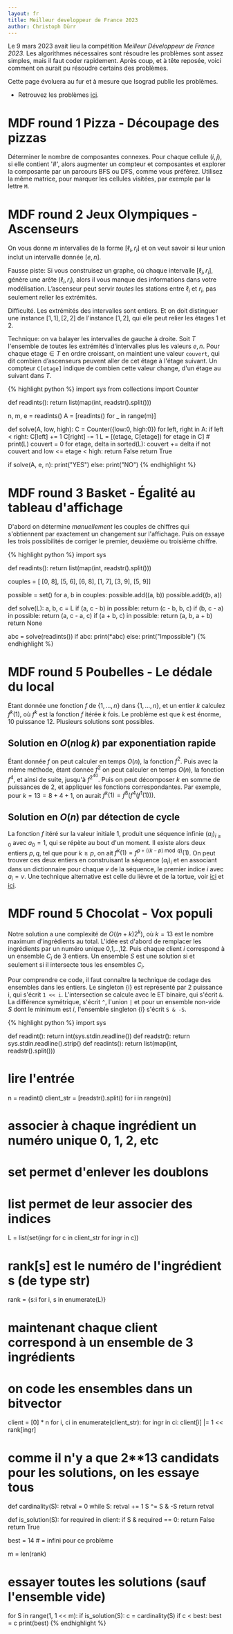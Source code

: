 ```yaml
---
layout: fr
title: Meilleur developpeur de France 2023
author: Christoph Dürr
---
```


Le 9 mars 2023 avait lieu la compétition *Meilleur Développeur de France 2023*. Les algorithmes nécessaires sont résoudre les problèmes sont assez simples, mais il faut coder rapidement. Après coup, et à tête reposée, voici comment on aurait pu résoudre certains des problèmes.

Cette page évoluera au fur et à mesure que Isograd publie les problèmes.

- Retrouvez les problèmes [ici](https://www.isograd-testingservices.com//FR/solutions-challenges-de-code).

# MDF round 1 Pizza - Découpage des pizzas

Déterminer le nombre de composantes connexes. Pour chaque cellule $(i,j)$, si elle contient '#', alors augmenter un compteur et composantes et explorer la composante par un parcours BFS ou DFS, comme vous préférez. Utilisez la même matrice, pour marquer les cellules visitées, par exemple par la lettre `M`.

# MDF round 2 Jeux Olympiques - Ascenseurs

On vous donne $m$ intervalles de la forme $[\ell_i, r_i]$ et on veut savoir si leur union inclut un intervalle donnée $[e,n]$.

Fausse piste: Si vous construisez un graphe, où chaque intervalle $[\ell_i, r_i]$, génère une arête $(\ell_i,r_i)$, alors il vous manque des informations dans votre modélisation. L’ascenseur peut servir *toutes* les stations entre $\ell_i$ et $r_i$, pas seulement relier les extrémités.

Difficulté. Les extrémités des intervalles sont entiers. Et on doit distinguer une instance $[1,1],[2,2]$ de l'instance $[1,2]$, qui elle peut relier les étages 1 et 2.

Technique: on va balayer les intervalles de gauche à droite. Soit $T$ l'ensemble de toutes les extrémités d'intervalles plus les valeurs $e,n$. Pour chaque $\textrm{etage}\in T$ en ordre croissant, on maintient une valeur `couvert`, qui dit combien d’ascenseurs peuvent aller de cet étage à l'étage suivant. Un compteur `C[etage]` indique de combien cette valeur change, d'un étage au suivant dans $T$.

{% highlight python %}
import sys
from collections import Counter

def readints(): return list(map(int, readstr().split()))

n, m, e = readints()
A = [readints() for _ in range(m)]


def solve(A, low, high):
    C = Counter({low:0, high:0})
    for left, right in A:
        if left < right:
            C[left] += 1
            C[right] -= 1
    L = [(etage, C[etage]) for etage in C]
    # print(L)
    couvert = 0
    for etage, delta in sorted(L):
        couvert += delta
        if not couvert and low <= etage < high:
            return False
    return True 

if solve(A, e, n):
    print("YES")
else:
    print("NO")
{% endhighlight %}

# MDF round 3 Basket - Égalité au tableau d'affichage

D'abord on détermine *manuellement* les couples de chiffres qui s'obtiennent par exactement un changement sur l'affichage. Puis on essaye les trois possibilités de corriger le premier, deuxième ou troisième chiffre.

{% highlight python %}
import sys

def readints(): return list(map(int, readstr().split()))


couples = [ 
[0, 8],
[5, 6],
[6, 8],
[1, 7],
[3, 9],
[5, 9]]

possible = set()
for a, b in couples:
    possible.add((a, b))
    possible.add((b, a))

def solve(L):
    a, b, c = L 
    if (a, c - b) in possible:
        return (c - b, b, c) 
    if (b, c - a) in possible:
        return (a, c - a, c)
    if (a + b, c) in possible:
        return (a, b, a + b)
    return None 
    

abc = solve(readints())
if abc:
    print(*abc)
else:
    print("Impossible")
{% endhighlight %}

# MDF round 5 Poubelles - Le dédale du local

Étant donnée une fonction $f$ de $\{1,\ldots,n\}$ dans $\{1,\ldots,n\}$, et un entier $k$ calculez $f^k(1)$, où $f^k$ est la fonction $f$ itérée $k$ fois. Le problème est que $k$ est énorme, 10 puissance 12. Plusieurs solutions sont possibles.

## Solution en $O(n \log k)$ par exponentiation rapide

Étant donnée $f$ on peut calculer en temps $O(n)$, la fonction $f^2$. Puis avec la même méthode, étant donnée $f^2$ on peut calculer en temps $O(n)$, la fonction $f^4$, et ainsi de suite, jusqu'à $f^{2^{40}}$. Puis on peut décomposer $k$ en somme de puissances de 2, et appliquer les fonctions correspondantes. Par exemple, pour $k=13=8+4+1$, on aurait $f^k(1) = f^8(f^4(f^1(1)))$.

## Solution en $O(n)$ par détection de cycle

La fonction $f$ itéré sur la valeur initiale $1$, produit une séquence infinie $(a_i)_{i\geq 0}$ avec $a_0=1$, qui se répète au bout d'un moment. Il existe alors deux entiers $p,q$, tel que pour $k \geq p$, on ait $f^k(1) = f^{p + ((k-p) \bmod q)}(1)$. On peut trouver ces deux entiers en construisant la séquence $(a_i)_i$ et en associant dans un dictionnaire pour chaque $v$ de la séquence, le premier indice $i$ avec $a_i=v$. Une technique alternative est celle du lièvre et de la tortue, voir [ici](https://fr.wikipedia.org/wiki/Algorithme_du_li%C3%A8vre_et_de_la_tortue) et [ici](https://github.com/jilljenn/tryalgo/blob/master/tryalgo/tortoise_hare.py).

# MDF round 5 Chocolat - Vox populi

Notre solution a une complexité de $O((n + k )2^k)$, où $k=13$ est le nombre maximum d'ingrédients au total. L'idée est d'abord de remplacer les ingrédients par un numéro unique 0,1,..,12. Puis chaque client $i$ correspond à un ensemble $C_i$ de 3 entiers. Un ensemble $S$ est une solution si et seulement si il intersecte tous les  ensembles $C_i$.

Pour comprendre ce code, il faut connaître la technique de codage des ensembles dans les entiers. Le singleton {i} est représenté par 2 puissance i, qui s'écrit `1 << i`. L'intersection se calcule avec le ET binaire, qui s'écrit `&`. La différence symétrique, s'écrit `^`, l'union `|` et pour un ensemble non-vide $S$ dont le minimum est $i$, l'ensemble singleton {i} s'écrit `S & -S`.

{% highlight python %}
import sys

def readint(): return int(sys.stdin.readline())
def readstr(): return sys.stdin.readline().strip()
def readints(): return list(map(int, readstr().split()))

# lire l'entrée

n = readint()
client_str = [readstr().split() for i in range(n)]

# associer à chaque ingrédient un numéro unique 0, 1, 2, etc
# set permet d'enlever les doublons
# list permet de leur associer des indices

L = list(set(ingr for c in client_str for ingr in c))

# rank[s] est le numéro de l'ingrédient s (de type str) 

rank = {s:i for i, s in enumerate(L)}

# maintenant chaque client correspond à un ensemble de 3 ingrédients
# on code les ensembles dans un bitvector

client = [0] * n 
for i, ci in enumerate(client_str):
    for ingr in ci:
        client[i] |= 1 << rank[ingr]

# comme il n'y a que 2**13 candidats pour les solutions, on les essaye tous

def cardinality(S):
    retval = 0
    while S:
        retval += 1
        S ^= S & -S 
    return retval 

def is_solution(S):
    for required in client:
        if S & required == 0:
            return False 
    return True
    
best = 14 # = infini pour ce problème

m = len(rank)
# essayer toutes les solutions (sauf l'ensemble vide)
for S in range(1, 1 << m):
    if is_solution(S):
        c = cardinality(S)
        if c < best:
            best = c 
print(best) 
{% endhighlight %}
